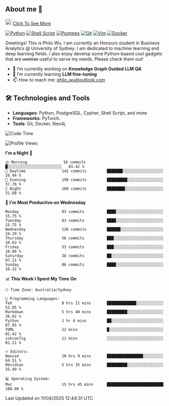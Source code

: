 ## About me 🤗

<a href="#"><img src="https://media.giphy.com/media/hvRJCLFzcasrR4ia7z/giphy.gif" width="20px" height="20px"></a> [Click To See More](https://codeboyphilo.github.io)

[![Python](https://img.shields.io/badge/python-3670A0?style=for-the-badge&logo=python&logoColor=ffdd54)](#)
[![Shell Script](https://img.shields.io/badge/shell_script-%23121011.svg?style=for-the-badge&logo=gnu-bash&logoColor=white)](#)
[![Postgres](https://img.shields.io/badge/postgres-%23316192.svg?style=for-the-badge&logo=postgresql&logoColor=white)](#)
[![Git](https://img.shields.io/badge/git-%23F05033.svg?style=for-the-badge&logo=git&logoColor=white)](#)
[![Vim](https://img.shields.io/badge/VIM-%2311AB00.svg?style=for-the-badge&logo=vim&logoColor=white)](#)
[![Docker](https://img.shields.io/badge/docker-%230db7ed.svg?style=for-the-badge&logo=docker&logoColor=white)](#)

Greetings! This is Philo Wu. I am currently an Honours student in Business Analytics \@ University of Sydney. I am dedicated to machine learning and deep learning fields. I also enjoy develop some Python-based cool gadgets that are ~~useless~~ useful to serve my needs. Please check them out!

- 🔭 I’m currently working on **Knowledge Graph Guided LLM QA**
- 🌱 I’m currently learning **LLM fine-tuning**
- 📫 How to reach me: philo_wu@outlook.com

## 🛠 Technologies and Tools
- **Languages**: Python, PostgreSQL, Cypher, Shell Script, and more
- **Frameworks**: PyTorch.
- **Tools**: Git, Docker, Neo4j.

<!--START_SECTION:waka-->
![Code Time](http://img.shields.io/badge/Code%20Time-743%20hrs%2037%20mins-blue)

![Profile Views](http://img.shields.io/badge/Profile%20Views-3-blue)

**I'm a Night 🦉** 

```text
🌞 Morning                18 commits          █░░░░░░░░░░░░░░░░░░░░░░░░   03.42 % 
🌆 Daytime                142 commits         ███████░░░░░░░░░░░░░░░░░░   26.94 % 
🌃 Evening                199 commits         █████████░░░░░░░░░░░░░░░░   37.76 % 
🌙 Night                  168 commits         ████████░░░░░░░░░░░░░░░░░   31.88 % 
```
📅 **I'm Most Productive on Wednesday** 

```text
Monday                   83 commits          ████░░░░░░░░░░░░░░░░░░░░░   15.75 % 
Tuesday                  83 commits          ████░░░░░░░░░░░░░░░░░░░░░   15.75 % 
Wednesday                128 commits         ██████░░░░░░░░░░░░░░░░░░░   24.29 % 
Thursday                 56 commits          ███░░░░░░░░░░░░░░░░░░░░░░   10.63 % 
Friday                   53 commits          ███░░░░░░░░░░░░░░░░░░░░░░   10.06 % 
Saturday                 38 commits          ██░░░░░░░░░░░░░░░░░░░░░░░   07.21 % 
Sunday                   86 commits          ████░░░░░░░░░░░░░░░░░░░░░   16.32 % 
```


📊 **This Week I Spent My Time On** 

```text
🕑︎ Time Zone: Australia/Sydney

💬 Programming Languages: 
TeX                      8 hrs 21 mins       █████████████░░░░░░░░░░░░   53.05 % 
Markdown                 5 hrs 40 mins       █████████░░░░░░░░░░░░░░░░   36.02 % 
Python                   1 hr 6 mins         ██░░░░░░░░░░░░░░░░░░░░░░░   07.05 % 
TOML                     22 mins             █░░░░░░░░░░░░░░░░░░░░░░░░   02.42 % 
sshconfig                11 mins             ░░░░░░░░░░░░░░░░░░░░░░░░░   01.21 % 

🔥 Editors: 
Neovim                   10 hrs 9 mins       ████████████████░░░░░░░░░   64.51 % 
Obsidian                 5 hrs 35 mins       █████████░░░░░░░░░░░░░░░░   35.49 % 

💻 Operating System: 
Mac                      15 hrs 45 mins      █████████████████████████   100.00 % 
```


 Last Updated on 11/04/2025 12:44:31 UTC
<!--END_SECTION:waka-->
